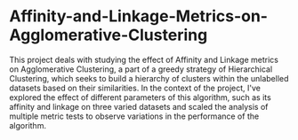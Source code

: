 # Affinity-and-Linkage-Metrics-on-Agglomerative-Clustering
This project deals with studying the effect of Affinity and Linkage metrics on Agglomerative Clustering, a part of a greedy strategy of Hierarchical Clustering, which seeks to build a hierarchy of clusters within the unlabelled datasets based on their similarities. In the context of the project, I've explored the effect of different parameters of this algorithm, such as its affinity and linkage on three varied datasets and scaled the analysis of multiple metric tests to observe variations in the performance of the algorithm.
